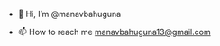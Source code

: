 - 👋 Hi, I’m @manavbahuguna

- 📫 How to reach me manavbahuguna13@gmail.com

<!---
manavbahuguna/manavbahuguna is a ✨ special ✨ repository because its `README.md` (this file) appears on your GitHub profile.
You can click the Preview link to take a look at your changes.
--->
